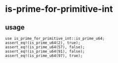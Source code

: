 # is-prime-for-primitive-int
## usage
```
use is_prime_for_primitive_int::is_prime_u64;
assert_eq!(is_prime_u64(2), true);
assert_eq!(is_prime_u64(57), false);
assert_eq!(is_prime_u64(91), false);
assert_eq!(is_prime_u64(97), true);
```
